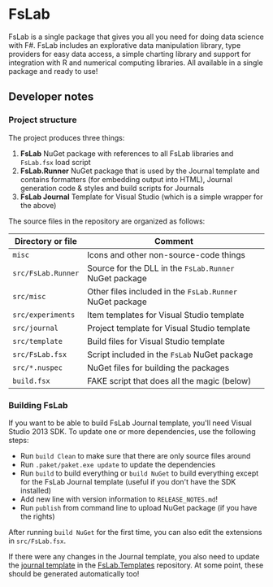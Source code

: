 FsLab 
=====

FsLab is a single package that gives you all you need for doing data science with
F#. FsLab includes an explorative data manipulation library, type providers for easy
data access, a simple charting library and support for integration with R and numerical
computing libraries. All available in a single package and ready to use!

Developer notes
---------------

### Project structure

The project produces three things:

 1. **FsLab** NuGet package with references to all FsLab libraries and `FsLab.fsx` load script
 2. **FsLab.Runner** NuGet package that is used by the Journal template and contains formatters
   (for embedding output into HTML), Journal generation code & styles and build scripts for Journals
 3. **FsLab Journal** Template for Visual Studio (which is a simple wrapper for the above)

The source files in the repository are organized as follows:

| Directory or file  | Comment
|--------------------|---------------
| `misc`             | Icons and other non-source-code things
| `src/FsLab.Runner` | Source for the DLL in the `FsLab.Runner` NuGet package
| `src/misc`         | Other files included in the `FsLab.Runner` NuGet package
| `src/experiments`  | Item templates for Visual Studio template
| `src/journal`      | Project template for Visual Studio template
| `src/template`     | Build files for Visual Studio template
| `src/FsLab.fsx`    | Script included in the `FsLab` NuGet package
| `src/*.nuspec`     | NuGet files for building the packages
| `build.fsx`        | FAKE script that does all the magic (below)

### Building FsLab

If you want to be able to build FsLab Journal template, you'll need Visual Studio 2013 SDK.
To update one or more dependencies, use the following steps:

 * Run `build Clean` to make sure that there are only source files around
 * Run `.paket/paket.exe update` to update the dependencies
 * Run `build` to build everything or `build NuGet` to build everything except for
   the FsLab Journal template (useful if you don't have the SDK installed)
 * Add new line with version information to `RELEASE_NOTES.md`!
 * Run `publish` from command line to upload NuGet package (if you have the rights)
 
After running `build NuGet` for the first time, you can also edit the
extensions in `src/FsLab.fsx`. 

If there were any changes in the Journal template, you also need to update the
[journal template](https://github.com/fslaborg/FsLab.Templates/tree/journal) in the
[FsLab.Templates](https://github.com/fslaborg/FsLab.Templates) repository. At some
point, these should be generated automatically too!
